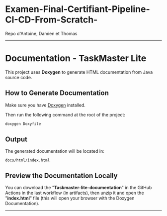 # Examen-Final-Certifiant-Pipeline-CI-CD-From-Scratch-
Repo d'Antoine, Damien et Thomas

---

# Documentation - TaskMaster Lite

This project uses **Doxygen** to generate HTML documentation from Java source code.

## How to Generate Documentation

Make sure you have [Doxygen](https://www.doxygen.nl/) installed.

Then run the following command at the root of the project:

```bash
doxygen Doxyfile
```

## Output

The generated documentation will be located in:

```
docs/html/index.html
```

## Preview the Documentation Locally

You can download the "**Taskmaster-lite-documentation**" in the GitHub Actions in the last workflow (in artifacts),
then unzip it and open the "**index.html**" file (this will open your browser with the Doxygen Documentation).

---

